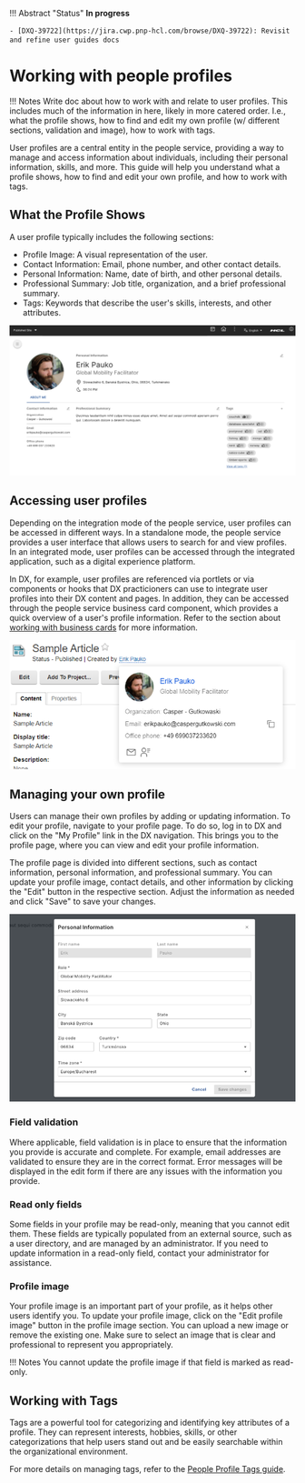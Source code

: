 !!! Abstract "Status"
    **In progress**

    - [DXQ-39722](https://jira.cwp.pnp-hcl.com/browse/DXQ-39722): Revisit and refine user guides docs

# Working with people profiles

!!! Notes
    Write doc about how to work with and relate to user profiles. This includes much of the information in here, likely in more catered order. I.e., what the profile shows, how to find and edit my own profile (w/ different sections, validation and image), how to work with tags.

User profiles are a central entity in the people service, providing a way to manage and access information about individuals, including their personal information, skills, and more. This guide will help you understand what a profile shows, how to find and edit your own profile, and how to work with tags.

## What the Profile Shows

A user profile typically includes the following sections:

  - Profile Image: A visual representation of the user.
  - Contact Information: Email, phone number, and other contact details.
  - Personal Information: Name, date of birth, and other personal details.
  - Professional Summary: Job title, organization, and a brief professional summary.
  - Tags: Keywords that describe the user's skills, interests, and other attributes.

![Profile Page - Example Profile](./img/profile-page.png)

## Accessing user profiles

Depending on the integration mode of the people service, user profiles can be accessed in different ways. In a standalone mode, the people service provides a user interface that allows users to search for and view profiles. In an integrated mode, user profiles can be accessed through the integrated application, such as a digital experience platform.

In DX, for example, user profiles are referenced via portlets or via components or hooks that DX practicioners can use to integrate user profiles into their DX content and pages. In addition, they can be accessed through the people service business card component, which provides a quick overview of a user's profile information. Refer to the section about [working with business cards](../integration/rendering_business_card_person_tag.md) for more information.

![Person link and business card - Example](./img/person-link-business-card.png)

## Managing your own profile

Users can manage their own profiles by adding or updating information. To edit your profile, navigate to your profile page. To do so, log in to DX and click on the "My Profile" link in the DX navigation. This brings you to the profile page, where you can view and edit your profile information.

The profile page is divided into different sections, such as contact information, personal information, and professional summary. You can update your profile image, contact details, and other information by clicking the "Edit" button in the respective section. Adjust the information as needed and click "Save" to save your changes.

![Profile Page - Edit Profile](./img/profile-page-edit-profile.png)

### Field validation

Where applicable, field validation is in place to ensure that the information you provide is accurate and complete. For example, email addresses are validated to ensure they are in the correct format. Error messages will be displayed in the edit form if there are any issues with the information you provide.

### Read only fields

Some fields in your profile may be read-only, meaning that you cannot edit them. These fields are typically populated from an external source, such as a user directory, and are managed by an administrator. If you need to update information in a read-only field, contact your administrator for assistance.

### Profile image

Your profile image is an important part of your profile, as it helps other users identify you. To update your profile image, click on the "Edit profile image" button in the profile image section. You can upload a new image or remove the existing one. Make sure to select an image that is clear and professional to represent you appropriately.

!!! Notes
    You cannot update the profile image if that field is marked as read-only.

## Working with Tags
Tags are a powerful tool for categorizing and identifying key attributes of a profile. They can represent interests, hobbies, skills, or other categorizations that help users stand out and be easily searchable within the organizational environment.

For more details on managing tags, refer to the [People Profile Tags guide](./people_profile_tags.md).